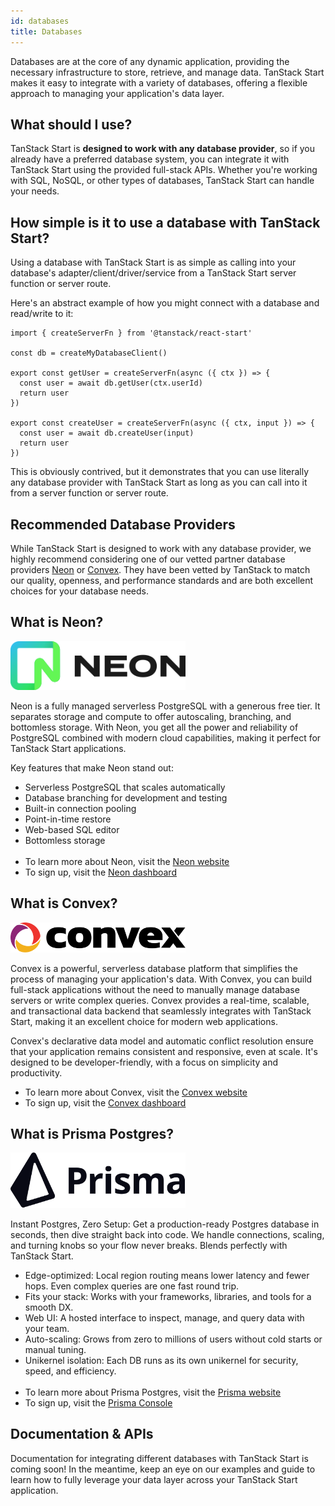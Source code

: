 ```yaml
---
id: databases
title: Databases
---
```


Databases are at the core of any dynamic application, providing the necessary infrastructure to store, retrieve, and manage data. TanStack Start makes it easy to integrate with a variety of databases, offering a flexible approach to managing your application's data layer.

## What should I use?

TanStack Start is **designed to work with any database provider**, so if you already have a preferred database system, you can integrate it with TanStack Start using the provided full-stack APIs. Whether you're working with SQL, NoSQL, or other types of databases, TanStack Start can handle your needs.

## How simple is it to use a database with TanStack Start?

Using a database with TanStack Start is as simple as calling into your database's adapter/client/driver/service from a TanStack Start server function or server route.

Here's an abstract example of how you might connect with a database and read/write to it:

```tsx
import { createServerFn } from '@tanstack/react-start'

const db = createMyDatabaseClient()

export const getUser = createServerFn(async ({ ctx }) => {
  const user = await db.getUser(ctx.userId)
  return user
})

export const createUser = createServerFn(async ({ ctx, input }) => {
  const user = await db.createUser(input)
  return user
})
```

This is obviously contrived, but it demonstrates that you can use literally any database provider with TanStack Start as long as you can call into it from a server function or server route.

## Recommended Database Providers

While TanStack Start is designed to work with any database provider, we highly recommend considering one of our vetted partner database providers [Neon](https://neon.tech?utm_source=tanstack) or [Convex](https://convex.dev?utm_source=tanstack). They have been vetted by TanStack to match our quality, openness, and performance standards and are both excellent choices for your database needs.

## What is Neon?

<a href="https://neon.tech?utm_source=tanstack" alt="Neon Logo">
  <picture>
    <source media="(prefers-color-scheme: dark)" srcset="https://raw.githubusercontent.com/tanstack/tanstack.com/main/src/images/neon-dark.svg" width="280">
    <source media="(prefers-color-scheme: light)" srcset="https://raw.githubusercontent.com/tanstack/tanstack.com/main/src/images/neon-light.svg" width="280">
    <img alt="Neon logo" src="https://raw.githubusercontent.com/tanstack/tanstack.com/main/src/images/neon-light.svg" width="280">
  </picture>
</a>

Neon is a fully managed serverless PostgreSQL with a generous free tier. It separates storage and compute to offer autoscaling, branching, and bottomless storage. With Neon, you get all the power and reliability of PostgreSQL combined with modern cloud capabilities, making it perfect for TanStack Start applications.

Key features that make Neon stand out:

- Serverless PostgreSQL that scales automatically
- Database branching for development and testing
- Built-in connection pooling
- Point-in-time restore
- Web-based SQL editor
- Bottomless storage
  <br />
  <br />
- To learn more about Neon, visit the [Neon website](https://neon.tech?utm_source=tanstack)
- To sign up, visit the [Neon dashboard](https://console.neon.tech/signup?utm_source=tanstack)

## What is Convex?

<a href="https://convex.dev?utm_source=tanstack" alt="Convex Logo">
  <picture>
    <source media="(prefers-color-scheme: dark)" srcset="https://raw.githubusercontent.com/tanstack/tanstack.com/main/src/images/convex-white.svg" width="280">
    <source media="(prefers-color-scheme: light)" srcset="https://raw.githubusercontent.com/tanstack/tanstack.com/main/src/images/convex-color.svg" width="280">
    <img alt="Convex logo" src="https://raw.githubusercontent.com/tanstack/tanstack.com/main/src/images/convex-color.svg" width="280">
  </picture>
</a>

Convex is a powerful, serverless database platform that simplifies the process of managing your application's data. With Convex, you can build full-stack applications without the need to manually manage database servers or write complex queries. Convex provides a real-time, scalable, and transactional data backend that seamlessly integrates with TanStack Start, making it an excellent choice for modern web applications.

Convex's declarative data model and automatic conflict resolution ensure that your application remains consistent and responsive, even at scale. It's designed to be developer-friendly, with a focus on simplicity and productivity.

- To learn more about Convex, visit the [Convex website](https://convex.dev?utm_source=tanstack)
- To sign up, visit the [Convex dashboard](https://dashboard.convex.dev/signup?utm_source=tanstack)

## What is Prisma Postgres?

<a href="https://www.prisma.io?utm_source=tanstack&via=tanstack" alt="Prisma Logo">
  <picture>
    <source media="(prefers-color-scheme: dark)" srcset="https://raw.githubusercontent.com/tanstack/tanstack.com/main/src/images/prisma-dark.svg" width="280">
    <source media="(prefers-color-scheme: light)" srcset="https://raw.githubusercontent.com/tanstack/tanstack.com/main/src/images/prisma-light.svg" width="280">
    <img alt="Prisma logo" src="https://raw.githubusercontent.com/tanstack/tanstack.com/main/src/images/prisma-light.svg" width="280">
  </picture>
</a>

Instant Postgres, Zero Setup: Get a production-ready Postgres database in seconds, then dive straight back into code. We handle connections, scaling, and turning knobs so your flow never breaks. Blends perfectly with TanStack Start.

- Edge-optimized: Local region routing means lower latency and fewer hops. Even complex queries are one fast round trip.
- Fits your stack: Works with your frameworks, libraries, and tools for a smooth DX.
- Web UI: A hosted interface to inspect, manage, and query data with your team.
- Auto-scaling: Grows from zero to millions of users without cold starts or manual tuning.
- Unikernel isolation: Each DB runs as its own unikernel for security, speed, and efficiency.
  <br />
  <br />
- To learn more about Prisma Postgres, visit the [Prisma website](https://www.prisma.io?utm_source=tanstack&via=tanstack)
- To sign up, visit the [Prisma Console](https://console.prisma.io/sign-up?utm_source=tanstack&via=tanstack)

## Documentation & APIs

Documentation for integrating different databases with TanStack Start is coming soon! In the meantime, keep an eye on our examples and guide to learn how to fully leverage your data layer across your TanStack Start application.
